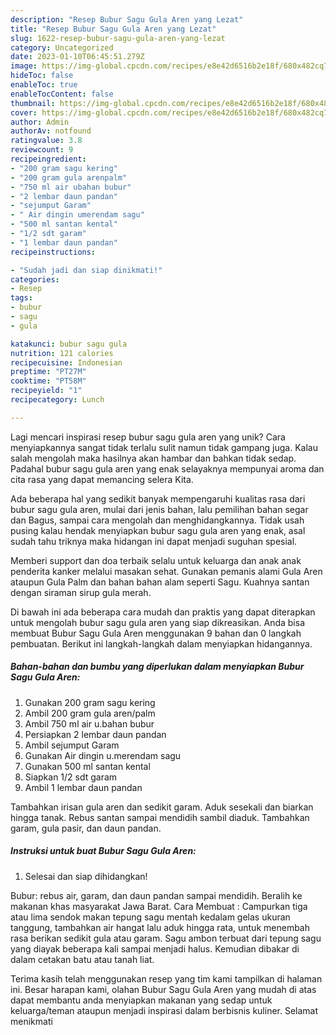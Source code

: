 ```yaml
---
description: "Resep Bubur Sagu Gula Aren yang Lezat"
title: "Resep Bubur Sagu Gula Aren yang Lezat"
slug: 1622-resep-bubur-sagu-gula-aren-yang-lezat
category: Uncategorized
date: 2023-01-10T06:45:51.279Z
image: https://img-global.cpcdn.com/recipes/e8e42d6516b2e18f/680x482cq70/bubur-sagu-gula-aren-foto-resep-utama.jpg
hideToc: false
enableToc: true
enableTocContent: false
thumbnail: https://img-global.cpcdn.com/recipes/e8e42d6516b2e18f/680x482cq70/bubur-sagu-gula-aren-foto-resep-utama.jpg
cover: https://img-global.cpcdn.com/recipes/e8e42d6516b2e18f/680x482cq70/bubur-sagu-gula-aren-foto-resep-utama.jpg
author: Admin
authorAv: notfound
ratingvalue: 3.8
reviewcount: 9
recipeingredient:
- "200 gram sagu kering"
- "200 gram gula arenpalm"
- "750 ml air ubahan bubur"
- "2 lembar daun pandan"
- "sejumput Garam"
- " Air dingin umerendam sagu"
- "500 ml santan kental"
- "1/2 sdt garam"
- "1 lembar daun pandan"
recipeinstructions:

- "Sudah jadi dan siap dinikmati!"
categories:
- Resep
tags:
- bubur
- sagu
- gula

katakunci: bubur sagu gula 
nutrition: 121 calories
recipecuisine: Indonesian
preptime: "PT27M"
cooktime: "PT58M"
recipeyield: "1"
recipecategory: Lunch

---
```





Lagi mencari inspirasi resep bubur sagu gula aren yang unik? Cara menyiapkannya sangat tidak terlalu sulit namun tidak gampang juga. Kalau salah mengolah maka hasilnya akan hambar dan bahkan tidak sedap. Padahal bubur sagu gula aren yang enak selayaknya mempunyai aroma dan cita rasa yang dapat memancing selera Kita.





Ada beberapa hal yang sedikit banyak mempengaruhi kualitas rasa dari bubur sagu gula aren, mulai dari jenis bahan, lalu pemilihan bahan segar dan Bagus, sampai cara mengolah dan menghidangkannya. Tidak usah pusing kalau hendak menyiapkan bubur sagu gula aren yang enak,      asal sudah tahu triknya maka hidangan ini dapat menjadi suguhan spesial.














Memberi support dan doa terbaik selalu untuk keluarga dan anak anak penderita kanker melalui masakan sehat. Gunakan pemanis alami Gula Aren ataupun Gula Palm dan bahan bahan alam seperti Sagu. Kuahnya santan dengan siraman sirup gula merah.






Di bawah ini ada beberapa cara mudah dan praktis yang dapat diterapkan untuk mengolah bubur sagu gula aren yang siap dikreasikan. Anda bisa membuat Bubur Sagu Gula Aren menggunakan 9 bahan dan 0 langkah pembuatan. Berikut ini langkah-langkah dalam menyiapkan hidangannya.

<!--inarticleads1-->

##### Bahan-bahan dan bumbu yang diperlukan dalam menyiapkan Bubur Sagu Gula Aren:

1. Gunakan 200 gram sagu kering
1. Ambil 200 gram gula aren/palm
1. Ambil 750 ml air u.bahan bubur
1. Persiapkan 2 lembar daun pandan
1. Ambil sejumput Garam
1. Gunakan  Air dingin u.merendam sagu
1. Gunakan 500 ml santan kental
1. Siapkan 1/2 sdt garam
1. Ambil 1 lembar daun pandan


Tambahkan irisan gula aren dan sedikit garam. Aduk sesekali dan biarkan hingga tanak. Rebus santan sampai mendidih sambil diaduk. Tambahkan garam, gula pasir, dan daun pandan. 

<!--inarticleads2-->

##### Instruksi untuk buat Bubur Sagu Gula Aren:


1. Selesai dan siap dihidangkan!

Bubur: rebus air, garam, dan daun pandan sampai mendidih. Beralih ke makanan khas masyarakat Jawa Barat. Cara Membuat : Campurkan tiga atau lima sendok makan tepung sagu mentah kedalam gelas ukuran tanggung, tambahkan air hangat lalu aduk hingga rata, untuk menembah rasa berikan sedikit gula atau garam. Sagu ambon terbuat dari tepung sagu yang diayak beberapa kali sampai menjadi halus. Kemudian dibakar di dalam cetakan batu atau tanah liat. 

Terima kasih telah menggunakan resep yang tim kami tampilkan di halaman ini. Besar harapan kami, olahan Bubur Sagu Gula Aren yang mudah di atas dapat membantu anda menyiapkan makanan yang sedap untuk keluarga/teman ataupun menjadi inspirasi dalam berbisnis kuliner. Selamat menikmati
